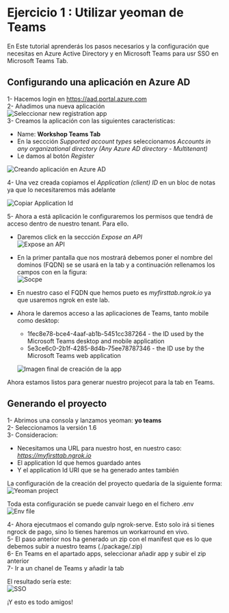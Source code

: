 # Ejercicio 1 : Utilizar yeoman de Teams 

En Este tutorial aprenderás los pasos necesarios y la configuración que necesitas en Azure Active Directory y en Microsoft Teams para usr SSO en Microsoft Teams Tab. 

## Configurando una aplicación en Azure AD  

1- Hacemos login en [https://aad.portal.azure.com ](https://aad.portal.azure.com)  
2- Añadimos una nueva aplicación  
![Seleccionar new registration app](./assets/1.png)  
3- Creamos la aplicación con las siguientes caracteristicas:  
- Name: **Workshop Teams Tab**  
- En la seccción *Supported account types* seleccionamos *Accounts in any organizational directory (Any Azure AD directory - Multitenant)*  
- Le damos al botón *Register*  

![Creando aplicación en Azure AD](./assets/2.png)  

4- Una vez creada copiamos el *Application (client) ID* en un bloc de notas ya que lo necesitaremos más adelante  

![Copiar Application Id](./assets/3.png)  

5- Ahora a está aplicación le configuraremos los permisos que tendrá de acceso dentro de nuestro tenant. Para ello.
- Daremos click en la seccción *Expose an API*  
![Expose an API](./assets/4.png)  
- En la primer pantalla que nos mostrará debemos poner el nombre del dominos (FQDN) se se usará en la tab y a continuación rellenamos los campos con en la figura:  
![Socpe](./assets/5.png)  
- En nuestro caso el FQDN que hemos pueto es *myfirsttab.ngrok.io* ya que usaremos ngrok en este lab. 
- Ahora le daremos acceso a las aplicaciones de Teams, tanto mobile como desktop:  
  - 1fec8e78-bce4-4aaf-ab1b-5451cc387264 - the ID used by the Microsoft Teams desktop and mobile application  
  -  5e3ce6c0-2b1f-4285-8d4b-75ee78787346 - the ID use by the Microsoft Teams web application  
  
  ![Imagen final de creación de la app](./assets/6.png)  

Ahora estamos listos para generar nuestro projecot para la tab en Teams.  

## Generando el proyecto  

1- Abrimos una consola y lanzamos yeoman: **yo teams**   
2- Seleccionamos la versión 1.6  
3- Consideracion:  
- Necesitamos una URL para nuestro host, en nuestro caso: *https://myfirsttab.ngrok.io*  
- El application Id que hemos guardado antes
- Y el application Id URI que se ha generado antes también  

La configuración de la creación del proyecto quedaría de la siguiente forma:  
![Yeoman project](./assets/7.png)  

Toda esta configuración se puede canvair luego en el fichero .env  
![Env file](./assets/8.png)  

4- Ahora ejecutmaos el comando gulp ngrok-serve. Esto solo irá si tienes ngrock de pago, sino lo tienes haremos un workarround en vivo.    
5- El paso anterior nos ha generado un zip con el manifest que es lo que debemos subir a nuestro teams (./package/<manifest>.zip)  
6- En Teams en el apartado apps, seleccionar añadir app y subir el zip anterior  
7- Ir a un chanel de Teams y añadir la tab  

El resultado sería este:  
![SSO](./assets/9.png)  


¡Y esto es todo amigos!
